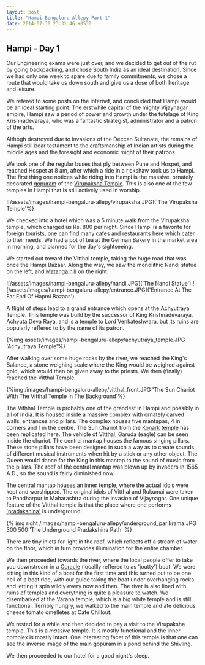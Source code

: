 ```yaml
---
layout: post
title: "Hampi-Bengaluru-Allepy Part 1"
date: 2014-07-30 23:31:46 +0530
---
```


## Hampi - Day 1

Our Engineering exams were just over, and we decided to get out of the rut by going backpacking, and chose South India
as an ideal destination. Since we had only one week to spare due to family commitments, we chose a route that would take
us down south and give us a dose of both heritage and leisure.

We refered to some posts on the internet, and concluded that Hampi would be an ideal starting point. The erstwhile capital of
the mighty Vijaynagar empire, Hampi saw a period of power and growth under the tutelage of King Krishnadevaraya, who was a
fantastic strategist, administrator and a patron of the arts.

Althogh destroyed due to invasions of the Deccan Sultanate, the remains of Hampi still bear testament to the craftsmanship
of Indian artists during the middle ages and the foresight and economic might of their patrons.

We took one of the regular buses that ply between Pune and Hospet, and reached Hospet at 8 am, after which a ride in a
rickshaw took us to Hampi. The first thing  one notices while riding into Hampi is the massive, ornately decorated
[gopuram](http://en.wikipedia.org/wiki/Gopuram) of the [Virupaksha Temple](http://en.wikipedia.org/wiki/Virupaksha_Temple).
This is also one of the few temples in Hampi that is still actively used in worship.

![/assets/images/hampi-bengaluru-allepy/virupaksha.JPG]('The Virupaksha Temple'%}

We checked into a hotel which was a 5 minute walk from the Virupaksha temple, which charged us Rs. 800
per night. Since Hampi is a favorite for foreign tourists, one can find many cafes and restaurants here
which cater to their needs. We had a  pot of tea at the German Bakery in the market area in morning, and
planned for the day's sightseeing.

We started out toward the Vitthal temple, taking the huge road that was once the Hampi Bazaar. 
Along the way, we saw the monolithic Nandi statue on the left, and [Matanga hill](http://hampi.in/matunga-hill) on the right.

![/assets/images/hampi-bengaluru-allepy/nandi.JPG]('The Nandi Statue')
![/assets/images/hampi-bengaluru-allepy/entrance.JPG]('Entrance At The Far End Of Hapmi Bazaar.')

A flight of steps lead to a grand entrance which opens at the Achyutraya Temple. This temple was build by the successor of King Krishnadevaraya, Achyuta Deva Raya, and is a temple to Lord Venkateshwara, but its ruins are popularly reffered to by the name of its patron. 

{%img assets/images/hampi-bengaluru-allepy/achyutraya_temple.JPG 'Achyutraya Temple'%}

After walking over some huge rocks by the river, we reached the King's Balance, a stone weighing scale where the King would be weighed against gold, which would then be given away to the priests. We then (finally) reached the Vitthal Temple.

{%img /images/hampi-bengaluru-allepy/vitthal_front.JPG 'The Sun Chariot With The Vitthal Temple In The Background'%}

The Vithhal Temple is probably one of the grandest in Hampi and possibly in all of India. It is housed inside
a massive complex with ornately carved walls, entrances and pillars. The complex houses five mantapas, 4 in
corners and 1 in the centre. The Sun Chariot from the [Konark temple](http://en.wikipedia.org/wiki/Konark_Sun_Temple)
has been replicated here. The vehicle of Vitthal, Garuda (eagle) can be seen inside the chariot. The central mantap
houses the famous singing pillars. These stone pillars have been designed in such a way as to create sounds of
different musical instruments when hit by a stick or any  other object. The Queen would dance for the King in
this mantap to the sound of music from the pillars. The roof of the central mantap was blown up by invaders in 1565 A.D.,
so the sound is fairly diminished now.

The central mantap houses an inner temple, where the actual idols were kept and worshipped. The original idols of Vitthal and Rukumai were taken to Pandharpur in Maharashtra during the invasion of Vijaynagar. One unique feature  of the Vitthal temple is that the place where one performs ['pradakshina'](http://en.wikipedia.org/wiki/Parikrama) is underground.

{% img right /images/hampi-bengaluru-allepy/underground_parikrama.JPG 300 500 'The Underground Pradakshina Path' %}

There are tiny inlets for light in the roof, which reflects off a stream of water on the floor, which in turn provides
illumination for the entire chamber.

We then proceeded towards the river, where the local people offer to take you downstream in a
[Coracle](http://en.wikipedia.org/wiki/Coracle) (locallly reffered to as 'joutty') boat. We were sitting in this kind of a
boat for the first time and this turned out to be one hell of a boat ride, with our guide taking the boat under overhanging rocks and
letting it spin wildly every now and then. The river is also lined with ruins of temples and everything is quite a pleasure to watch.
We disembarked at the Varana temple, which is a big white temple and is still functional. Terribly hungry, we walked to the main
temple and ate delicious cheese tomato omelletes at Cafe Chillout.

We rested for a while and then decided to pay a visit to the Virupaksha temple. This is a _massive_ temple. It is mostly functional
and the inner complex is mostly intact. One interesting facet of this temple is that one can see the inverse image of the main
gopuram in a pond behind the Shivling.

We then proceeded to our hotel for a good night's sleep.

